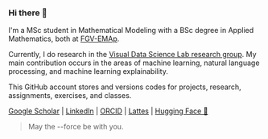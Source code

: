 ### Hi there 👋

I'm a MSc student in Mathematical Modeling with a BSc degree in Applied Mathematics, both at [FGV-EMAp](https://emap.fgv.br/en).

Currently, I do research in the [Visual Data Science Lab research group](https://github.com/visual-ds). My main contribution occurs in the areas of machine learning, natural language processing, and machine learning explainability.

This GitHub account stores and versions codes for projects, research, assignments, exercises, and classes.

[Google Scholar](https://scholar.google.com/citations?user=ROLstoAAAAAJ) | [LinkedIn](https://www.linkedin.com/in/lucasresck/) | [ORCID](https://orcid.org/0000-0001-9634-450X) | [Lattes](http://lattes.cnpq.br/6918672604813151) | [Hugging Face 🤗](https://huggingface.co/lucasresck)

> May the --force be with you.
